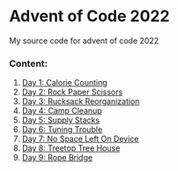 # Advent of Code 2022

My source code for advent of code 2022

### Content:
1. [Day 1: Calorie Counting]()
2. [Day 2: Rock Paper Scissors]()
3. [Day 3: Rucksack Reorganization]()
4. [Day 4: Camp Cleanup]()
5. [Day 5: Supply Stacks]()
6. [Day 6: Tuning Trouble]()
7. [Day 7: No Space Left On Device]()
8. [Day 8: Treetop Tree House]()
9. [Day 9: Rope Bridge]()
